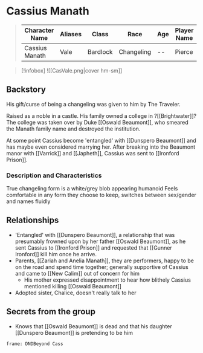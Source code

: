 # Cassius Manath
>  Character Name | Aliases | Class | Race | Age| Player Name |
>  -- | -- | -- | -- | -- | --|
> Cassius Manath | Vale | Bardlock | Changeling |--| Pierce|

> [!infobox]
> ![[CasVale.png|cover hm-sm]]


## Backstory
His gift/curse of being a changeling was given to him by The Traveler.

Raised as a noble in a castle. His family owned a college in ?[[Brightwater]]? The college was taken over by Duke [[Oswald Beaumont]], who smeared the Manath family name and destroyed the institution. 

At some point Cassius become 'entangled' with [[Dunspero Beaumont]] and has maybe even considered marrying her. After breaking into the Beaumont manor with [[Varrick]] and [[Japheth]], Cassius was sent to [[Ironford Prison]].

### Description and Characteristics
True changeling form is a white/grey blob appearing humanoid
Feels comfortable in any form they choose to keep, switches between sex/gender and names fluidly

## Relationships
- 'Entangled' with [[Dunspero Beaumont]], a relationship that was presumably frowned upon by her father [[Oswald Beaumont]], as he sent Cassius to [[Ironford Prison]] and requested that [[Gunner Ironford]] kill him once he arrive.
- Parents, [[Zariah and Anelia Manath]], they are performers, happy to be on the road and spend time together; generally supportive of Cassius and came to [[New Calim]] out of concern for him
	- His mother expressed disappointment to hear how blithely Cassius mentioned killing [[Oswald Beaumont]] 
- Adopted sister, Chalice, doesn't really talk to her


## Secrets from the group
- Knows that [[Oswald Beaumont]] is dead and that his daughter [[Dunspero Beaumont]] is pretending to be him



``` custom-frames
frame: DNDBeyond Cass
```
